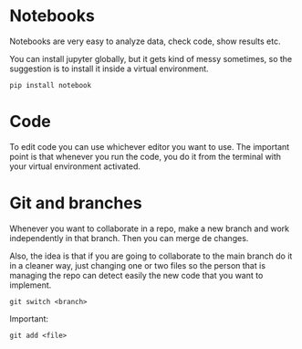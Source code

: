 # Notebooks

Notebooks are very easy to analyze data, check code, show results etc. 

You can install jupyter globally, but it gets kind of messy sometimes, so the suggestion is to install it inside a virtual environment. 

```
pip install notebook
```


# Code

To edit code you can use whichever editor you want to use. The important point is that whenever you run the code, you do it from the terminal with your virtual environment activated. 


# Git and branches

Whenever you want to collaborate in a repo, make a new branch and work independently in that branch. Then you can merge de changes.

Also, the idea is that if you are going to collaborate to the main branch do it in a cleaner way, just changing one or two files so the person that is managing the repo can detect easily the new code that you want to implement. 

```
git switch <branch>
```


Important: 

```
git add <file>
```




